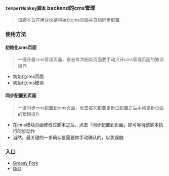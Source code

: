 <!--
 * @Description: File Description
 * @FilePath: /study/temperMonkey/backend_cms_mangement/README.md
 * @LastEditors: zzz
 * @LastEditTime: 2022-04-02 17:47:02
-->
### **`temperMonkey脚本`** backend的cms管理 


> 该脚本旨在用快快捷初始化cms页面并自动同步配置

<!-- ![backend的cms管理](./images/backend.png) -->

### 使用方法

#### 初始化cms页面

> 一键开启cms管理页面，省去每次刷新页面要手动点开cms管理页面的繁琐操作

* 初始化cms页面
* 初始化cms模块

#### 同步配置到页面

> 一键同步cms配置到cms页面，省去每次都要更新过配置之后手动更新页面的繁琐操作

* 在cms模块页面修改过脚本之后，点击「同步配置到页面」即可等待该脚本执行同步动作
* 当然，最关键的一步确认是需要你手动确认的，以免误触

### 入口
* [Greasy Fork](https://greasyfork.org/zh-CN/scripts/442543-cms-management)
* [Gist](https://gist.github.com/zzailianlian/d1f17870ccf06354a9998aacd768acf8#file-cms-backend-management)